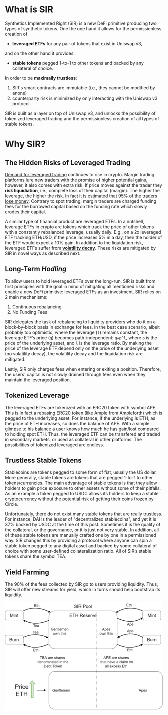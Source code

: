 # What is SIR

Synthetics Implemented Right (SIR) is a new DeFi primitive producing two types of synthetic tokens. One the one hand it allows for the permissionless creation of
- **leveraged ETFs** for any pair of tokens that exist in Uniswap v3,

and on the other hand it provides
- **stable tokens** pegged 1-to-1 to other tokens and backed by any collateral of choice.

In order to be **maximally trustless**:
1. SIR's smart contracts are immutable (i.e., they cannot be modified by anone)
2. counterparty risk is minimized by only interacting with the Uniswap v3 protocol.

SIR is built as a layer on top of Uniswap v3, and unlocks the possibility of tokenized leveraged trading and the permissionless creation of all types of stable tokens.


# Why SIR?

## The Hidden Risks of Leveraged Trading

[Demand for leveraged trading](https://finance.yahoo.com/news/ethereum-based-leverage-trading-protocol-162512422.html) continues to rise in crypto.
Margin trading platforms lure new traders with the promise of higher potential gains, however, it also comes with extra risk. If price moves against the trader they **risk liquidiation**, i.e., complete loss of their capital (margin). The higher the leverage, the higher the risk. In fact it is estimated that [95% of the traders lose money](https://cointelegraph.com/news/day-trading-bitcoin-why-95-of-traders-lose-money-and-fail). Contrary to spot trading, margin traders are charged funding fees for the borrowed capital based on the funding rate which slowly erodes their capital.

A similar type of financial product are leveraged ETFs. In a nutshell, leverage ETFs in crypto are tokens which track the price of other tokens with a constantly rebalanced leverage, usually daily. E.g., on a 2x leveraged ETF tracking ETH/USD, if the price increases 5% in a day, then the holder of the ETF would expect a 10% gain. In addition to the liquidation risk, leveraged ETFs suffer from [**volatility decay**](https://www.coingecko.com/buzz/part-1-introduction-to-crypto-leveraged-etf). These risks are mitigated by SIR in novel ways as described next.


## Long-Term *Hodling*

To allow users to hold leveraged ETFs over the long-run, SIR is built from first principles with the goal in mind of mitigating all mentioned risks and enable a new DeFi primitive: leveraged ETFs as an investment. SIR relies on 2 main mechanisms:
1. Continuous rebalancing
2. No Funding Fees

SIR delegates the task of rebalancing to liquidity providers who do it on a block-by-block basis in exchange for fees. In the best case scenario, albeit probably too optimistic, where the leverage (`l`) remains constant, the leverage ETF’s price (`q`) becomes path-independent: `q=p^l`, where `p` is the price of the underlying asset, and `l` is the leverage ratio. By making the price of the leverage ETF depend only on the price of the underlying asset (no volatility decay), the volatility decay and the liquidation risk are mitigated.

Lastly, SIR only charges fees when entering or exiting a position. Therefore, the users' capital is not slowly drained through fees even when they maintain the leveraged position.

## Tokenized Leverage

The leveraged ETFs are tokenized with an ERC20 token with symbol APE. This is in fact a rebasing ERC20 token (like Ample from Ampleforth) which is pegged to the underlying asset. For instance, if the underlying is ETH, as the price of ETH increases, so does the balance of APE. With a simple glimpse to his balance a user knows how much he has gain/lost compared to holding spot ETH.
Thus, the leveraged ETF can be transfered and traded in secondary markets, or used as collateral in other platforms. The possibilities of tokenized leveraged are endless.

## Trustless Stable Tokens

Stablecoins are tokens pegged to some form of fiat, usually the US dollar. More generally, stable tokens are tokens that are pegged 1-to-1 to other tokens/currencies. The main advantage of stable tokens is that they allow holders to gain price exposure to other assets without some of their pitfalls. As an example a token pegged to USDC allows its holders to keep a stable cryptocurrency without the potential risk of getting their coins frozen by Circle.

Unfortunately, there do not exist many stable tokens that are really trustless. For instance, DAI is the leader of "decentralized stablecoins", and yet it is 37% backed by USDC at the time of this post. Sometimes it is the quality of the collateral, or the governance, or it is just not very stable. In addition, all of these stable tokens are manually crafted one by one in a permissioned way. SIR changes this by providing a protocol where anyone can spin a stable token pegged to any digital asset and backed by some collateral of choice with some user-defined collateralization ratio. All of SIR’s stable tokens share the symbol TEA.


## Yield Farming

The 90% of the fees collected by SIR go to users providing liquidity. Thus, SIR will offer new streams for yield, which in turns should help bootstrap its liquidity.






![Docs Version Dropdown](/img/intro/pool-diagram.png)